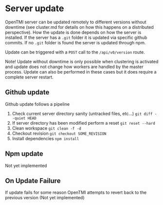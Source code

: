 # Server update

OpenTMI server can be updated remotely to different versions without downtime (see cluster.md for details on how this happens on a distributed perspective). How the update is done depends on how the server is installed. If the server has a `.git` folder it is updated via specific github commits. If no `.git` folder is found the server is updated through npm.

Update can be triggered with a `POST` call to the `/api/v0/version` route.

Note! Update without downtime is only possible when clustering is activated and update does not change how workers are handled by the master process. Update can also be performed in these cases but it does require a complete server restart.

## Github update

Github update follows a pipeline
1. Check current server directory sanity (untracked files, etc...) `git diff --quiet HEAD`
2. If server directory has been modified perform a reset `git reset --hard`
3. Clean workspace `git clean -f -d`
4. Checkout revision `git checkout SOME_REVISION`
5. Install dependencies `npm install`

## Npm update

Not yet implemented

## On Update Failure

If update fails for some reason OpenTMI attempts to revert back to the previous version (Not yet implemented)